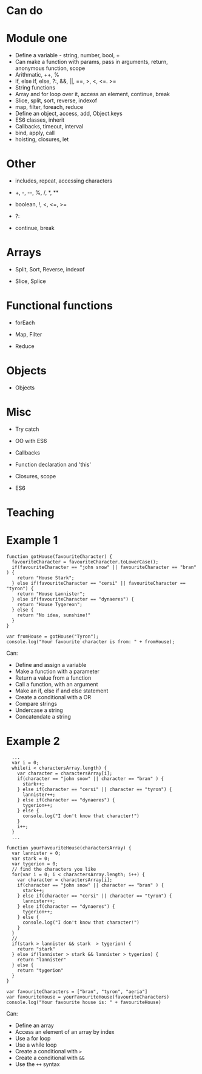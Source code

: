 Can do
======

Module one
==========

* Define a variable - string, number, bool, +
* Can make a function with params, pass in arguments, return, anonymous function, scope
* Arithmatic, ++, %
* if, else if, else, ?:, &&, ||, ==, >, <, <=. >=
* String functions
* Array and for loop over it, access an element, continue, break
* Slice, split, sort, reverse, indexof
* map, filter, foreach, reduce
* Define an object, access, add, Object.keys
* ES6 classes, inherit
* Callbacks, timeout, interval
* bind, apply, call
* hoisting, closures, let

Other
=====

* includes, repeat, accessing characters

* +, -, --, %, /, *, **

* boolean, !, <, <=, >=

* ?:

* continue, break

Arrays
======

* Split, Sort, Reverse, indexof

* Slice, Splice

Functional functions
====================

* forEach

* Map, Filter

* Reduce

Objects
=======

* Objects

Misc 
====

* Try catch

* OO with ES6

* Callbacks

* Function declaration and 'this'

* Closures, scope

* ES6

Teaching
========

Example 1
=========

```
function gotHouse(favouriteCharacter) {
  favouriteCharacter = favouriteCharacter.toLowerCase();
  if(favouriteCharacter == "john snow" || favouriteCharacter == "bran" ) {
    return "House Stark";
  } else if(favouriteCharacter == "cersi" || favouriteCharacter == "tyron") {
    return "House Lannister";
  } else if(favouriteCharacter == "dynaeres") {
    return "House Tygereon";
  } else {
    return "No idea, sunshine!"
  }
}

var fromHouse = gotHouse("Tyron");
console.log("Your favourite character is from: " + fromHouse);
```

Can:

* Define and assign a variable
* Make a function with a parameter
* Return a value from a function
* Call a function, with an argument
* Make an if, else if and else statement
* Create a conditional with a OR
* Compare strings
* Undercase a string
* Concatendate a string

Example 2
=========

```
  ...
  var i = 0;
  while(i < charactersArray.length) {
    var character = charactersArray[i];
    if(character == "john snow" || character == "bran" ) {
      stark++;
    } else if(character == "cersi" || character == "tyron") {
      lannister++;
    } else if(character == "dynaeres") {
      tygerion++;
    } else {
      console.log("I don't know that character!")
    }
    i++;
  }
  ...
```

```
function yourFavouriteHouse(charactersArray) {
  var lannister = 0;
  var stark = 0;
  var tygerion = 0;
  // find the characters you like
  for(var i = 0; i < charactersArray.length; i++) {
    var character = charactersArray[i];
    if(character == "john snow" || character == "bran" ) {
      stark++;
    } else if(character == "cersi" || character == "tyron") {
      lannister++;
    } else if(character == "dynaeres") {
      tygerion++;
    } else {
      console.log("I don't know that character!")
    }
  }
  //
  if(stark > lannister && stark  > tygerion) {
    return "stark"
  } else if(lannister > stark && lannister > tygerion) {
    return "lannister"
  } else {
    return "tygerion"
  }
}

var favouriteCharacters = ["bran", "tyron", "aeria"]
var favouriteHouse = yourFavouriteHouse(favouriteCharacters)
console.log("Your favourite house is: " + favouriteHouse)
```

Can:

* Define an array
* Access an element of an array by index
* Use a for loop
* Use a while loop
* Create a conditional with `>`
* Create a conditional with `&&`
* Use the `++` syntax
